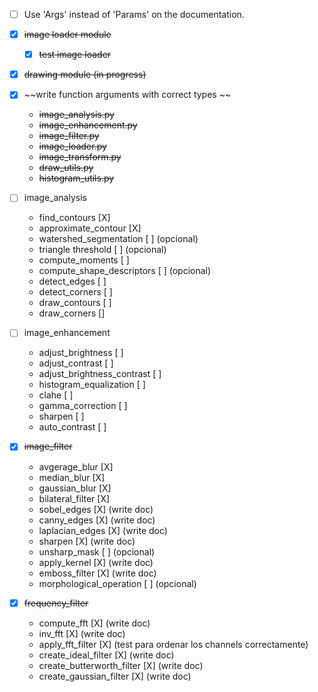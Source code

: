 - [ ] Use 'Args' instead of 'Params' on the documentation. 
- [X] ~~image loader module~~
  - [X] ~~test image loader~~

- [X] ~~drawing module (in progress)~~
- [X] ~~write function arguments with correct types ~~
    - ~~image_analysis.py~~
    - ~~image_enhancement.py~~
    - ~~image_filter.py~~
    - ~~image_loader.py~~
    - ~~image_transform.py~~
    - ~~draw_utils.py~~
    - ~~histogram_utils.py~~
- [ ] image_analysis
    - find_contours [X]
    - approximate_contour [X]
    - watershed_segmentation [ ] (opcional)
    - triangle threshold [ ] (opcional)
    - compute_moments [ ]
    - compute_shape_descriptors [ ] (opcional)
    - detect_edges [ ]
    - detect_corners [ ]
    - draw_contours [ ]
    - draw_corners []

- [ ] image_enhancement
    - adjust_brightness [ ]
    - adjust_contrast [ ]
    - adjust_brightness_contrast [ ]
    - histogram_equalization [ ]
    - clahe [ ]
    - gamma_correction [ ]
    - sharpen [ ]
    - auto_contrast [ ]
- [X] ~~image_filter~~
    - avgerage_blur [X]
    - median_blur [X]
    - gaussian_blur [X]
    - bilateral_filter [X]
    - sobel_edges [X] (write doc)
    - canny_edges [X] (write doc)
    - laplacian_edges [X] (write doc)
    - sharpen [X] (write doc)
    - unsharp_mask [ ] (opcional)
    - apply_kernel [X] (write doc)
    - emboss_filter [X] (write doc)
    - morphological_operation [ ]  (opcional)
- [X] ~~frequency_filter~~
    - compute_fft [X] (write doc)
    - inv_fft [X] (write doc)
    - apply_fft_filter [X] (test para ordenar los channels correctamente)
    - create_ideal_filter [X] (write doc)
    - create_butterworth_filter [X] (write doc)
    - create_gaussian_filter [X] (write doc)
